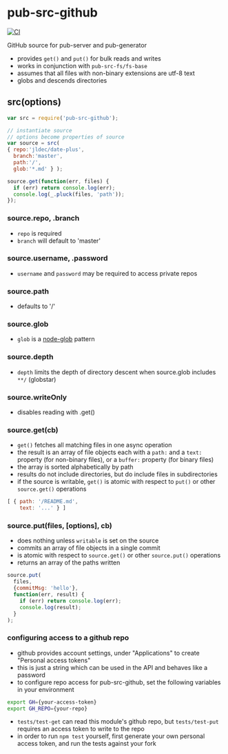 # pub-src-github
[![CI](https://github.com/jldec/pub-src-github/workflows/CI/badge.svg)](https://github.com/jldec/pub-src-github/actions)

GitHub source for pub-server and pub-generator

* provides `get()` and `put()` for bulk reads and writes
* works in conjunction with `pub-src-fs/fs-base`
* assumes that all files with non-binary extensions are utf-8 text
* globs and descends directories

## src(options)

```javascript
var src = require('pub-src-github');

// instantiate source
// options become properties of source
var source = src(
{ repo:'jldec/date-plus',
  branch:'master',
  path:'/',
  glob:'*.md' } );

source.get(function(err, files) {
  if (err) return console.log(err);
  console.log(_.pluck(files, 'path'));
});

```

### source.repo, .branch
- `repo` is required
- `branch` will default to 'master'

### source.username, .password
- `username` and `password` may be required to access private repos

### source.path
- defaults to '/'

### source.glob
- `glob` is a [node-glob](https://github.com/isaacs/node-glob) pattern

### source.depth
- `depth` limits the depth of directory descent when source.glob includes `**/` (globstar)

### source.writeOnly
- disables reading with .get()

### source.get(cb)
- `get()` fetches all matching files in one async operation
- the result is an array of file objects each with a `path:` and a `text:` property (for non-binary files), or a `buffer:` property (for binary files)
- the array is sorted alphabetically by path
- results do not include directories, but do include files in subdirectories
- if the source is writable, `get()` is atomic with respect to `put()` or other `source.get()` operations

```javascript
[ { path: '/README.md',
    text: '...' } ]
```

### source.put(files, [options], cb)
- does nothing unless `writable` is set on the source
- commits an array of file objects in a single commit
- is atomic with respect to `source.get()` or other `source.put()` operations
- returns an array of the paths written

```javascript
source.put(
  files,
  {commitMsg: 'hello'},
  function(err, result) {
    if (err) return console.log(err);
    console.log(result);
  }
);
```

### configuring access to a github repo
- github provides account settings, under "Applications" to create "Personal access tokens"
- this is just a string which can be used in the API and behaves like a password
- to configure repo access for pub-src-github, set the following variables in your environment

```sh
export GH={your-access-token}
export GH_REPO={your-repo}
```

- `tests/test-get` can read this module's github repo, but `tests/test-put` requires an access token to write to the repo
- in order to run `npm test` yourself, first generate your own personal access token, and run the tests against your fork
